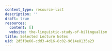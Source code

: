 ```yaml
---
content_type: resource-list
description: ''
draft: true
resources:
  content: []
  website: the-linguistic-study-of-bilingualism
title: Selected Lecture Notes
uid: 2d5f8e66-cdd3-4d16-8c02-9614e8135a23
---
```

